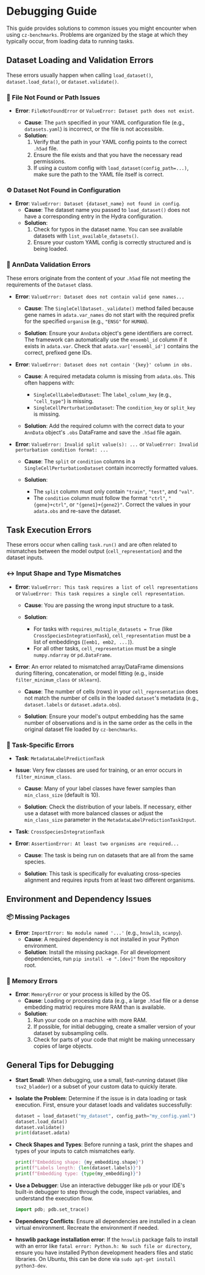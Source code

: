# Debugging Guide

This guide provides solutions to common issues you might encounter when using `cz-benchmarks`. Problems are organized by the stage at which they typically occur, from loading data to running tasks.


## Dataset Loading and Validation Errors

These errors usually happen when calling `load_dataset()`, `dataset.load_data()`, or `dataset.validate()`.

### 📄 File Not Found or Path Issues

  - **Error**: `FileNotFoundError` or `ValueError: Dataset path does not exist`.

    - **Cause**: The `path` specified in your YAML configuration file (e.g., `datasets.yaml`) is incorrect, or the file is not accessible.
    - **Solution**:
        1.  Verify that the path in your YAML config points to the correct `.h5ad` file.
        2.  Ensure the file exists and that you have the necessary read permissions.
        3.  If using a custom config with `load_dataset(config_path=...)`, make sure the path to the YAML file itself is correct.

### ⚙️ Dataset Not Found in Configuration

  - **Error**: `ValueError: Dataset {dataset_name} not found in config`.
    - **Cause**: The dataset name you passed to `load_dataset()` does not have a corresponding entry in the Hydra configuration.
    - **Solution**:
        1.  Check for typos in the dataset name. You can see available datasets with `list_available_datasets()`.
        2.  Ensure your custom YAML config is correctly structured and is being loaded.

### 🔬 AnnData Validation Errors

These errors originate from the content of your `.h5ad` file not meeting the requirements of the `Dataset` class.

  - **Error**: `ValueError: Dataset does not contain valid gene names...`

    - **Cause**: The `SingleCellDataset._validate()` method failed because gene names in `adata.var_names` do not start with the required prefix for the specified `organism` (e.g., `"ENSG"` for `HUMAN`).

    - **Solution**: Ensure your `AnnData` object's gene identifiers are correct. The framework can automatically use the `ensembl_id` column if it exists in `adata.var`. Check that `adata.var['ensembl_id']` contains the correct, prefixed gene IDs.

  - **Error**: `ValueError: Dataset does not contain '{key}' column in obs.`

    - **Cause**: A required metadata column is missing from `adata.obs`. This often happens with:

        - `SingleCellLabeledDataset`: The `label_column_key` (e.g., `"cell_type"`) is missing.
        - `SingleCellPerturbationDataset`: The `condition_key` or `split_key` is missing.

    - **Solution**: Add the required column with the correct data to your `AnnData` object's `.obs` DataFrame and save the `.h5ad` file again.

  - **Error**: `ValueError: Invalid split value(s): ...` or `ValueError: Invalid perturbation condition format: ...`

    - **Cause**: The `split` or `condition` columns in a `SingleCellPerturbationDataset` contain incorrectly formatted values.

    - **Solution**:

        - The `split` column must only contain `"train"`, `"test"`, and `"val"`.
        - The `condition` column must follow the format `"ctrl"`, `"{gene}+ctrl"`, or `"{gene1}+{gene2}"`. Correct the values in your `adata.obs` and re-save the dataset.



## Task Execution Errors

These errors occur when calling `task.run()` and are often related to mismatches between the model output (`cell_representation`) and the dataset inputs.

### ↔️ Input Shape and Type Mismatches

  - **Error**: `ValueError: This task requires a list of cell representations` or `ValueError: This task requires a single cell representation`.

    - **Cause**: You are passing the wrong input structure to a task.

    - **Solution**:

        - For tasks with `requires_multiple_datasets = True` (like `CrossSpeciesIntegrationTask`), `cell_representation` must be a list of embeddings (`[emb1, emb2, ...]`).
        - For all other tasks, `cell_representation` must be a single `numpy.ndarray` or `pd.DataFrame`.

  - **Error**: An error related to mismatched array/DataFrame dimensions during filtering, concatenation, or model fitting (e.g., inside `filter_minimum_class` or `sklearn`).

    - **Cause**: The number of cells (rows) in your `cell_representation` does not match the number of cells in the loaded `dataset`'s metadata (e.g., `dataset.labels` or `dataset.adata.obs`).

    - **Solution**: Ensure your model's output embedding has the same number of observations and is in the same order as the cells in the original dataset file loaded by `cz-benchmarks`.

### 🎯 Task-Specific Errors

  - **Task**: `MetadataLabelPredictionTask`

  - **Issue**: Very few classes are used for training, or an error occurs in `filter_minimum_class`.

    - **Cause**: Many of your label classes have fewer samples than `min_class_size` (default is 10).

    - **Solution**: Check the distribution of your labels. If necessary, either use a dataset with more balanced classes or adjust the `min_class_size` parameter in the `MetadataLabelPredictionTaskInput`.

  - **Task**: `CrossSpeciesIntegrationTask`

  - **Error**: `AssertionError: At least two organisms are required...`

    - **Cause**: The task is being run on datasets that are all from the same species.

    - **Solution**: This task is specifically for evaluating cross-species alignment and requires inputs from at least two different organisms.


## Environment and Dependency Issues

### 📦 Missing Packages

  - **Error**: `ImportError: No module named '...'` (e.g., `hnswlib`, `scanpy`).
    - **Cause**: A required dependency is not installed in your Python environment.
    - **Solution**: Install the missing package. For all development dependencies, run `pip install -e ".[dev]"` from the repository root.

### 🧠 Memory Errors

  - **Error**: `MemoryError` or your process is killed by the OS.
    - **Cause**: Loading or processing data (e.g., a large `.h5ad` file or a dense embedding matrix) requires more RAM than is available.
    - **Solution**:
        1.  Run your code on a machine with more RAM.
        2.  If possible, for initial debugging, create a smaller version of your dataset by subsampling cells.
        3.  Check for parts of your code that might be making unnecessary copies of large objects.



## General Tips for Debugging

- **Start Small**: When debugging, use a small, fast-running dataset (like `tsv2_bladder`) or a subset of your custom data to quickly iterate.
- **Isolate the Problem**: Determine if the issue is in data loading or task execution. First, ensure your dataset loads and validates successfully:
    ```python
    dataset = load_dataset("my_dataset", config_path="my_config.yaml")
    dataset.load_data()
    dataset.validate()
    print(dataset.adata)
    ```
- **Check Shapes and Types**: Before running a task, print the shapes and types of your inputs to catch mismatches early.
    ```python
    print(f"Embedding shape: {my_embedding.shape}")
    print(f"Labels length: {len(dataset.labels)}")
    print(f"Embedding type: {type(my_embedding)}")
    ```

- **Use a Debugger**: Use an interactive debugger like `pdb` or your IDE's built-in debugger to step through the code, inspect variables, and understand the execution flow.
    ```python
    import pdb; pdb.set_trace()
    ```
- **Dependency Conflicts**: Ensure all dependencies are installed in a clean virtual environment. Recreate the environment if needed.

- **hnswlib package installation error**: If the `hnswlib` package fails to install with an error like `fatal error: Python.h: No such file or directory`, ensure you have installed Python development headers files and static libraries. On Ubuntu, this can be done via `sudo apt-get install python3-dev`.